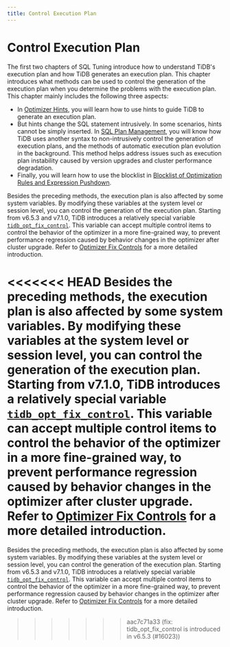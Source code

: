```yaml
---
title: Control Execution Plan
---
```


# Control Execution Plan

The first two chapters of SQL Tuning introduce how to understand TiDB's execution plan and how TiDB generates an execution plan. This chapter introduces what methods can be used to control the generation of the execution plan when you determine the problems with the execution plan. This chapter mainly includes the following three aspects:

- In [Optimizer Hints](/optimizer-hints.md), you will learn how to use hints to guide TiDB to generate an execution plan.
- But hints change the SQL statement intrusively. In some scenarios, hints cannot be simply inserted. In [SQL Plan Management](/sql-plan-management.md), you will know how TiDB uses another syntax to non-intrusively control the generation of execution plans, and the methods of automatic execution plan evolution in the background. This method helps address issues such as execution plan instability caused by version upgrades and cluster performance degradation.
- Finally, you will learn how to use the blocklist in [Blocklist of Optimization Rules and Expression Pushdown](/blocklist-control-plan.md).

<CustomContent platform="tidb">

Besides the preceding methods, the execution plan is also affected by some system variables. By modifying these variables at the system level or session level, you can control the generation of the execution plan. Starting from v6.5.3 and v7.1.0, TiDB introduces a relatively special variable [`tidb_opt_fix_control`](/system-variables.md#tidb_opt_fix_control-new-in-v653-and-v710). This variable can accept multiple control items to control the behavior of the optimizer in a more fine-grained way, to prevent performance regression caused by behavior changes in the optimizer after cluster upgrade. Refer to [Optimizer Fix Controls](/optimizer-fix-controls.md) for a more detailed introduction.

</CustomContent>

<CustomContent platform="tidb-cloud">

<<<<<<< HEAD
Besides the preceding methods, the execution plan is also affected by some system variables. By modifying these variables at the system level or session level, you can control the generation of the execution plan. Starting from v7.1.0, TiDB introduces a relatively special variable [`tidb_opt_fix_control`](/system-variables.md#tidb_opt_fix_control-new-in-v657-and-v710). This variable can accept multiple control items to control the behavior of the optimizer in a more fine-grained way, to prevent performance regression caused by behavior changes in the optimizer after cluster upgrade. Refer to [Optimizer Fix Controls](https://docs.pingcap.com/tidb/v7.1/optimizer-fix-controls) for a more detailed introduction.
=======
Besides the preceding methods, the execution plan is also affected by some system variables. By modifying these variables at the system level or session level, you can control the generation of the execution plan. Starting from v6.5.3 and v7.1.0, TiDB introduces a relatively special variable [`tidb_opt_fix_control`](/system-variables.md#tidb_opt_fix_control-new-in-v653-and-v710). This variable can accept multiple control items to control the behavior of the optimizer in a more fine-grained way, to prevent performance regression caused by behavior changes in the optimizer after cluster upgrade. Refer to [Optimizer Fix Controls](https://docs.pingcap.com/tidb/v7.2/optimizer-fix-controls) for a more detailed introduction.
>>>>>>> aac7c71a33 (fix: tidb_opt_fix_control is introduced in v6.5.3 (#16023))

</CustomContent>
